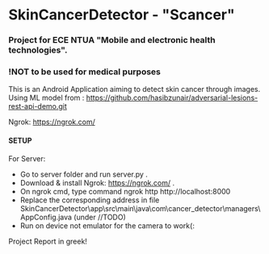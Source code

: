 # SkinCancerDetector - "Scancer"
### Project for ECE NTUA "Mobile and electronic health technologies".
### !NOT to be used for medical purposes

This is an Android Application aiming to detect skin cancer through images.
Using ML model from : https://github.com/hasibzunair/adversarial-lesions-rest-api-demo.git



Ngrok: https://ngrok.com/

#### SETUP
For Server:
* Go to server folder and run server.py .
* Download & install Ngrok: https://ngrok.com/ .
* On ngrok cmd, type command ngrok http http://localhost:8000
* Replace the corresponding address in file SkinCancerDetector\app\src\main\java\com\cancer_detector\managers\AppConfig.java (under //TODO)
* Run on device not emulator for the camera to work(:

Project Report in greek!
